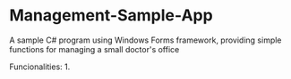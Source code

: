 # Management-Sample-App
A sample C# program using Windows Forms framework, providing simple functions for managing a small doctor's office

Funcionalities:
1. 